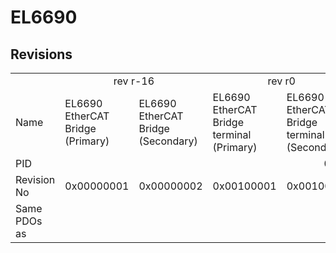 # EL6690

## Revisions
<table>
<tr>
<td></td>
<td colspan=2 align="center">rev r-16</td>
<td colspan=2 align="center">rev r0</td>
<td colspan=2 align="center">rev r1</td>
<td>rev r2</td>
<td>rev r3</td>
</tr>
<tr>
<td>Name</td>
<td>EL6690 EtherCAT Bridge (Primary)</td>
<td>EL6690 EtherCAT Bridge (Secondary)</td>
<td>EL6690 EtherCAT Bridge terminal (Primary)</td>
<td>EL6690 EtherCAT Bridge terminal (Secondary)</td>
<td>EL6690 EtherCAT Bridge terminal (Primary)</td>
<td colspan=3 align="center">EL6690 EtherCAT Bridge terminal (Secondary)</td>
</tr>
<tr>
<td>PID</td>
<td colspan=8 align="center">0x1a223052</td>
</tr>
<tr>
<td>Revision No</td>
<td>0x00000001</td>
<td>0x00000002</td>
<td>0x00100001</td>
<td>0x00100002</td>
<td>0x00110001</td>
<td>0x00110002</td>
<td>0x00120002</td>
<td>0x00130002</td>
</tr>
<tr>
<td>Same PDOs as</td>
<td colspan=8 align="center"></td>
</tr>
</table>
